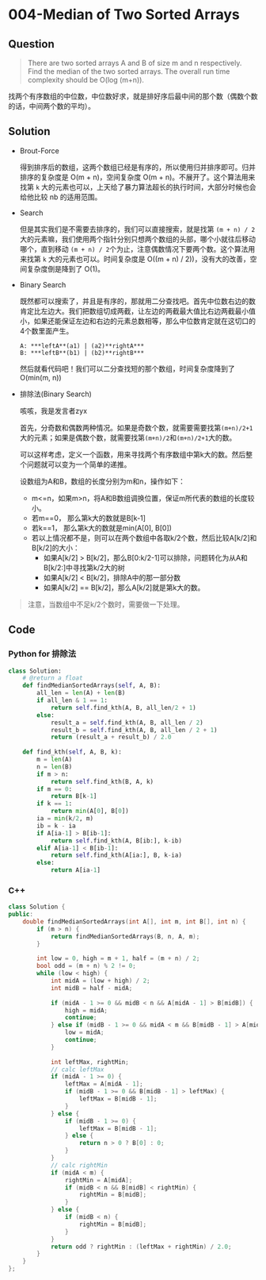 # 004-Median of Two Sorted Arrays

## Question

> There are two sorted arrays A and B of size m and n respectively. Find the median of the two sorted arrays. The overall run time complexity should be O(log (m+n)).

找两个有序数组的中位数，中位数好求，就是排好序后最中间的那个数（偶数个数的话，中间两个数的平均）。

## Solution

- Brout-Force

	得到排序后的数组，这两个数组已经是有序的，所以使用归并排序即可。归并排序的复杂度是 O(m + n)，空间复杂度 O(m + n)。不展开了。这个算法用来找第 `k` 大的元素也可以，上天给了暴力算法超长的执行时间，大部分时候也会给他比较 nb 的适用范围。

- Search
	
	但是其实我们是不需要去排序的，我们可以直接搜索，就是找第 `(m + n) / 2` 大的元素嘛，我们使用两个指针分别只想两个数组的头部，哪个小就往后移动哪个，直到移动 `(m + n) / 2`个为止，注意偶数情况下要两个数。这个算法用来找第 `k` 大的元素也可以。时间复杂度是 O((m + n) / 2))，没有大的改善，空间复杂度倒是降到了 O(1)。

- Binary Search

	既然都可以搜索了，并且是有序的，那就用二分查找吧。首先中位数右边的数肯定比左边大。我们把数组切成两截，让左边的两截最大值比右边两截最小值小，如果还能保证左边和右边的元素总数相等，那么中位数肯定就在这切口的4个数里面产生。
	
	```	
	A: ***leftA**(a1) | (a2)**rightA***
	B: ***leftB**(b1) | (b2)**rightB***
	```

	然后就看代码吧！我们可以二分查找短的那个数组，时间复杂度降到了 O(min(m, n))
	
- 排除法(Binary Search)

	咳咳，我是发言者zyx
	
	首先，分奇数和偶数两种情况。如果是奇数个数，就需要需要找第`(m+n)/2+1`大的元素；如果是偶数个数，就需要找第`(m+n)/2`和`(m+n)/2+1`大的数。
	
	可以这样考虑，定义一个函数，用来寻找两个有序数组中第k大的数。然后整个问题就可以变为一个简单的递推。
	
	设数组为A和B，数组的长度分别为m和n，操作如下：
	- m<=n，如果m>n，将A和B数组调换位置，保证m所代表的数组的长度较小。
	- 若m==0， 那么第k大的数就是B[k-1]
	- 若k==1， 那么第k大的数就是min(A[0], B[0])
	- 若以上情况都不是，则可以在两个数组中各取k/2个数，然后比较A[k/2]和B[k/2]的大小：
		- 如果A[k/2] > B[k/2]，那么B[0:k/2-1]可以排除，问题转化为从A和B[k/2:]中寻找第k/2大的树
		- 如果A[k/2] < B[k/2]，排除A中的那一部分数
		- 如果A[k/2] == B[k/2]，那么A[k/2]就是第k大的数。
	
> 注意，当数组中不足k/2个数时，需要做一下处理。
	

## Code

### Python for 排除法

```python
class Solution:
    # @return a float
    def findMedianSortedArrays(self, A, B):
        all_len = len(A) + len(B)
        if all_len & 1 == 1:
            return self.find_kth(A, B, all_len/2 + 1)
        else:
            result_a = self.find_kth(A, B, all_len / 2)
            result_b = self.find_kth(A, B, all_len / 2 + 1)
            return (result_a + result_b) / 2.0
            
    def find_kth(self, A, B, k):
        m = len(A)
        n = len(B)
        if m > n:
            return self.find_kth(B, A, k)
        if m == 0:
            return B[k-1]
        if k == 1:
            return min(A[0], B[0])
        ia = min(k/2, m)
        ib = k - ia
        if A[ia-1] > B[ib-1]:
            return self.find_kth(A, B[ib:], k-ib)
        elif A[ia-1] < B[ib-1]:
            return self.find_kth(A[ia:], B, k-ia)
        else:
            return A[ia-1]
```


### C++
```cpp
class Solution {
public:
    double findMedianSortedArrays(int A[], int m, int B[], int n) {
        if (m > n) {
            return findMedianSortedArrays(B, n, A, m);
        }
        
        int low = 0, high = m + 1, half = (m + n) / 2;
        bool odd = (m + n) % 2 != 0;
        while (low < high) {
            int midA = (low + high) / 2;
            int midB = half - midA;
            
            if (midA - 1 >= 0 && midB < n && A[midA - 1] > B[midB]) {
                high = midA;
                continue;
            } else if (midB - 1 >= 0 && midA < m && B[midB - 1] > A[midA]) {
                low = midA;
                continue;
            }
            
            int leftMax, rightMin;
            // calc leftMax
            if (midA - 1 >= 0) {
                leftMax = A[midA - 1];
                if (midB - 1 >= 0 && B[midB - 1] > leftMax) {
                    leftMax = B[midB - 1];
                }
            } else {
                if (midB - 1 >= 0) {
                    leftMax = B[midB - 1];
                } else {
                    return n > 0 ? B[0] : 0;
                }
            }
            // calc rightMin
            if (midA < m) {
                rightMin = A[midA];
                if (midB < n && B[midB] < rightMin) {
                    rightMin = B[midB];
                }
            } else {
                if (midB < n) {
                    rightMin = B[midB];
                }
            }
            return odd ? rightMin : (leftMax + rightMin) / 2.0;
        }
    }
};
```
